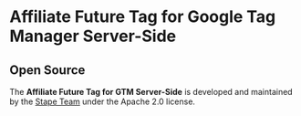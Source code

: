 # Affiliate Future Tag for Google Tag Manager Server-Side

## Open Source

The **Affiliate Future Tag for GTM Server-Side** is developed and maintained by the [Stape Team](https://stape.io/) under the Apache 2.0 license.